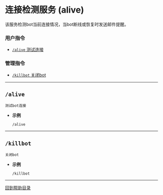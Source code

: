 # 连接检测服务 (alive)

该服务检测bot当前连接情况，当bot断线或恢复时发送邮件提醒。

### 用户指令

- [`/alive` 测试连接](#alive)

###  管理指令

- [`/killbot` 关闭bot](#killbot)

--- 

##  `/alive`

```
测试bot连接
```

- **示例**

    `/alive`

--- 

##  `/killbot`

```
关闭bot
```

- **示例**

    `/killbot`

---

[回到帮助目录](./main.md)